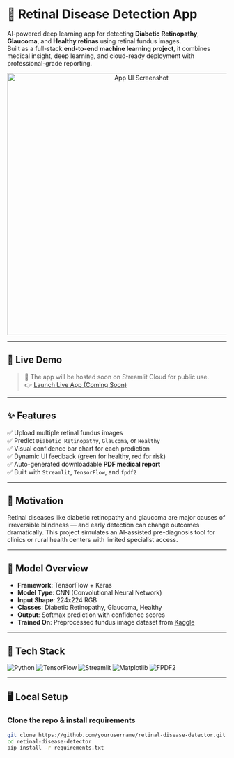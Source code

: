 # 🧠 Retinal Disease Detection App

AI-powered deep learning app for detecting **Diabetic Retinopathy**, **Glaucoma**, and **Healthy retinas** using retinal fundus images.  
Built as a full-stack **end-to-end machine learning project**, it combines medical insight, deep learning, and cloud-ready deployment with professional-grade reporting.

<p align="center">
  <img src="images/sample_ui.png" alt="App UI Screenshot" width="600">
</p>

---

## 🚀 Live Demo

> 🧪 The app will be hosted soon on Streamlit Cloud for public use.  
> 👉 [Launch Live App (Coming Soon)](#)

---

## ✨ Features

✅ Upload multiple retinal fundus images  
✅ Predict `Diabetic Retinopathy`, `Glaucoma`, or `Healthy`  
✅ Visual confidence bar chart for each prediction  
✅ Dynamic UI feedback (green for healthy, red for risk)  
✅ Auto-generated downloadable **PDF medical report**  
✅ Built with `Streamlit`, `TensorFlow`, and `fpdf2`

---

## 🎯 Motivation

Retinal diseases like diabetic retinopathy and glaucoma are major causes of irreversible blindness — and early detection can change outcomes dramatically. This project simulates an AI-assisted pre-diagnosis tool for clinics or rural health centers with limited specialist access.

---

## 🧠 Model Overview

- **Framework**: TensorFlow + Keras
- **Model Type**: CNN (Convolutional Neural Network)
- **Input Shape**: 224x224 RGB
- **Classes**: Diabetic Retinopathy, Glaucoma, Healthy
- **Output**: Softmax prediction with confidence scores
- **Trained On**: Preprocessed fundus image dataset from [Kaggle](https://www.kaggle.com/)

---

## 🧪 Tech Stack

![Python](https://img.shields.io/badge/Python-3.8+-blue?logo=python)
![TensorFlow](https://img.shields.io/badge/TensorFlow-2.x-orange?logo=tensorflow)
![Streamlit](https://img.shields.io/badge/Streamlit-app-red?logo=streamlit)
![Matplotlib](https://img.shields.io/badge/Matplotlib-visuals-yellow?logo=matplotlib)
![FPDF2](https://img.shields.io/badge/FPDF2-PDF%20Reports-green)

---

## 🖥 Local Setup

### Clone the repo & install requirements

```bash
git clone https://github.com/yourusername/retinal-disease-detector.git
cd retinal-disease-detector
pip install -r requirements.txt
